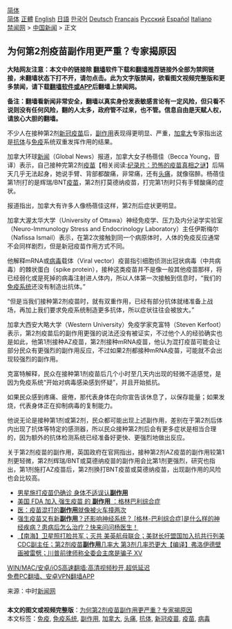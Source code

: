  <!-- 面包屑导航 --> <div class="breadcrumb"><!-- GTranslate: https://gtranslate.io/ -->  <div class="switcher notranslate">  <div class="selected">  <a href="#" onclick="return false;"> 简体</a>  </div>  <div class="option">  <a href="https://www.bannedbook.org" onclick="doGTranslate('zh-CN|zh-CN');jQuery('div.switcher div.selected a').html(jQuery(this).html());return false;" title="简体中文" class="nturl selected"> 简体</a>  <a href="https://www.bannedbook.org/zh-tw/" onclick="doGTranslate('zh-CN|zh-TW');jQuery('div.switcher div.selected a').html(jQuery(this).html());return false;" title="繁體中文" class="nturl"> 正體</a>  <a href="https://www.bannedbook.org/en/" onclick="doGTranslate('zh-CN|en');jQuery('div.switcher div.selected a').html(jQuery(this).html());return false;" title="English" class="nturl"> English</a>  <a href="https://www.bannedbook.org/ja/" onclick="doGTranslate('zh-CN|ja');jQuery('div.switcher div.selected a').html(jQuery(this).html());return false;" title="日本語" class="nturl"> 日語</a>  <a href="https://www.bannedbook.org/ko/" onclick="doGTranslate('zh-CN|ko');jQuery('div.switcher div.selected a').html(jQuery(this).html());return false;" title="한국어" class="nturl"> 한국어</a>  <a href="https://www.bannedbook.org/de/" onclick="doGTranslate('zh-CN|de');jQuery('div.switcher div.selected a').html(jQuery(this).html());return false;" title="Deutsch" class="nturl"> Deutsch</a>  <a href="https://www.bannedbook.org/fr/" onclick="doGTranslate('zh-CN|fr');jQuery('div.switcher div.selected a').html(jQuery(this).html());return false;" title="Français" class="nturl"> Français</a>  <a href="https://www.bannedbook.org/ru/" onclick="doGTranslate('zh-CN|ru');jQuery('div.switcher div.selected a').html(jQuery(this).html());return false;" title="Русский" class="nturl"> Русский</a>  <a href="https://www.bannedbook.org/es/" onclick="doGTranslate('zh-CN|es');jQuery('div.switcher div.selected a').html(jQuery(this).html());return false;" title="Español" class="nturl"> Español</a>  <a href="https://www.bannedbook.org/it/" onclick="doGTranslate('zh-CN|it');jQuery('div.switcher div.selected a').html(jQuery(this).html());return false;" title="Italiano" class="nturl"> Italiano</a>  </div>  </div>      <div class='breadcrumb-sub'><!-- Breadcrumb NavXT 6.3.0 --> <a href="https://www.bannedbook.org/" class="home">禁闻网</a> &gt; <a href="https://www.bannedbook.org/bnews/cnnews/" class="category">中国新闻</a> &gt; 正文</div></div><h2>为何第2剂疫苗副作用更严重？专家揭原因</h2> <p class="notice"><b>大陆网友注意：本文中的链接除 <a href="https://github.com/bannedbook/fanqiang" >翻墙</a>软件下载和<a href="https://github.com/killgcd/justmysocks/blob/master/README.md">翻墙推荐</a>链接外全部为禁网链接，未翻墙状态下打不开，请勿点击。此为文字版禁闻，欲看图文视频完整版和更多禁闻，请下载<a href="https://github.com/bannedbook/fanqiang">翻墙软件或APP</a>后翻墙上禁闻网。</p><p>备注：翻墙看新闻非常安全，翻墙以真实身份发表敏感言论有一定风险，但只看不说则没有任何风险，翻的人太多，政府管不过来，也不管。信息自由是天赋人权，请放心大胆的翻墙。</b></p>  <div class="entry"> <p id="conimg">不少人在接种第2剂<a href="https://www.bannedbook.org/bnews/tag/%e6%96%b0%e5%86%a0%e7%96%ab%e8%8b%97/" class="st_tag internal_tag" rel="tag" title="标签 新冠疫苗 下的日志">新冠疫苗</a>后，<a href="https://www.bannedbook.org/bnews/tag/%E5%89%AF%E4%BD%9C%E7%94%A8/" class="st_tag internal_tag" rel="tag" title="标签 副作用 下的日志">副作用</a>表现得更明显、严重，<a href="https://www.bannedbook.org/bnews/tag/%e5%8a%a0%e6%8b%bf%e5%a4%a7/" class="st_tag internal_tag" rel="tag" title="标签 加拿大 下的日志">加拿大</a>专家指出这是<a href="https://www.bannedbook.org/bnews/tag/%E6%8A%97%E4%BD%93/" class="st_tag internal_tag" rel="tag" title="标签 抗体 下的日志">抗体</a>与<a href="https://www.bannedbook.org/bnews/tag/%E5%85%8D%E7%96%AB/" class="st_tag internal_tag" rel="tag" title="标签 免疫 下的日志">免疫</a>系统双重发挥作用的结果。</p> <p>加拿大环球<span class='wp_keywordlink_affiliate'><a href="https://www.bannedbook.org/" title="新闻">新闻</a></span>（Global News）报道，加拿大女子杨蓓佳（Becca Young，音译）表示，自己接种完第2剂<span class='wp_keywordlink'><a href="https://www.bannedbook.org/bnews/tculture/20160630/551027.html" title="疫苗" target="_blank">疫苗</a></span>【相关阅读:<a href='https://www.bannedbook.org/bnews/topimagenews/20180408/925060.html' target='_blank'>纪录片：恐怖的疫苗真相之谜</a>】后隔天几乎无法起身，她说手臂、背部都酸痛，非常痛，还有<a href="https://www.bannedbook.org/bnews/tag/%e5%a4%b4%e7%97%9b/" class="st_tag internal_tag" rel="tag" title="标签 头痛 下的日志">头痛</a>，就像宿醉。杨蓓佳第1剂打的是辉瑞/BNT<a href="https://www.bannedbook.org/bnews/tag/%e7%96%ab%e8%8b%97/" class="st_tag internal_tag" rel="tag" title="标签 疫苗 下的日志">疫苗</a>，第2剂打莫德纳疫苗，打完第1剂时只有手臂酸痛的症状。</p> <p>报道指出，加拿大有许多人像杨蓓佳这样，第2剂后症状更明显。</p>  <p>加拿大渥太华大学（University of Ottawa）神经免疫学、压力及内分泌学实验室（Neuro-Immunology Stress and Endocrinology Laboratory）主任伊斯梅尔（Nafissa Ismail）表示，在第2次接触到同一个病原体时，人体的免疫反应通常不会同样剧烈，但是新冠疫苗作用方式不同。</p> <p>他解释mRNA或<a href="https://www.bannedbook.org/bnews/tag/%e7%97%85%e6%af%92/" class="st_tag internal_tag" rel="tag" title="标签 病毒 下的日志">病毒</a>载体（Viral vector）疫苗指引细胞侦测出冠状病毒（中共病毒）的棘状蛋白（spike protein），接种这类疫苗并不是像一般其他疫苗那样，将已经弱化或是死掉的病毒注射进人体内，所以人体第一次接触到信息时，“我们的<a href="https://www.bannedbook.org/bnews/tag/%E5%85%8D%E7%96%AB%E7%B3%BB%E7%BB%9F/" class="st_tag internal_tag" rel="tag" title="标签 免疫系统 下的日志">免疫系统</a>还没有制造出抗体。”</p> <p>“但是当我们接种第2剂疫苗时，就有双重作用，已经有部分抗体就绪准备上战场，再加上我们要求免疫系统制造更多抗体，所以症状往往会被放大。”</p>  <p>加拿大西安大略大学（Western University）免疫学家克富特（Steven Kerfoot）表示，第2剂疫苗后的副作用更强的说法还没有被证实，不过他个人的经验确实也是如此，他第1剂接种AZ疫苗，第2剂接种mRNA疫苗，他认为混打疫苗可能会让部分民众有更强烈的副作用反应，不过如果2剂都接种mRNA疫苗，可能就不会出现较强烈的副作用。</p> <p>克富特解释，民众在接种第1剂疫苗后几个小时至几天内出现的轻微不适感觉，是因为免疫系统“开始对病毒感染感到怀疑”，并且开始抵抗。</p> <p>如果民众感到疼痛、疲倦，那代表身体在向你宣告该休息了，以保存能量；如果发烧，代表身体正在抑制病毒的复制能力。</p>  <p>他说无论是接种第1剂或第2剂，民众都可能出现上述副作用，差别在于第2剂后体内出现了抗体等特定的感测器，所以民众接种第2剂后会有更多症状是相当合理的，因为额外的抗体检测系统已经准备好更快、更强烈地做出反应。</p> <p>关于第2剂疫苗的副作用，英国政府在官网指出，接种第2剂AZ疫苗的副作用较第1剂更轻微，第2剂辉瑞/BNT或莫德纳疫苗的副作用会比第1剂更强烈，研究也指出，第1剂施打AZ疫苗后，第2剂换打BNT疫苗或莫德纳疫苗，出现副作用的风险也会比较高。</p> <ul class='op-related-articles' title='相关阅读'> <li><a href='https://www.bannedbook.org/bnews/comments/20210718/1589423.html' target='_blank'>男星施打疫苗仍确诊 身体不适误认<b>副作用</b></a></li> <li><a href='https://www.bannedbook.org/bnews/bannedvideo/20210718/1589327.html' target='_blank'>美国 FDA 加入 强生疫苗 的 <b>副作用</b> ：格林巴利综合症</a></li> <li><a href='https://www.bannedbook.org/bnews/comments/20210716/1588528.html' target='_blank'>医：疫苗混打的<b>副作用</b>就像被火车撞两次</a></li> <li><a href='https://www.bannedbook.org/bnews/bannedvideo/20210715/1587358.html' target='_blank'>强生疫苗又有新<b>副作用</b>？还影响神经系统？ [格林-巴利综合症]是什么样的神经疾病？患病后怎么治疗？快来问问杨医生！</a></li> <li><a href='https://www.bannedbook.org/bnews/bannedvideo/20210715/1587307.html' target='_blank'>【南海】卫星照打脸共军；灭共 美英航母联合；美财长吁盟国加入抗共行列美CDC副主任；第2剂疫苗<b>副作用</b>几率大 第3剂几率恐更大【编译】弗洛伊德壁画被雷劈；川普前律师称全委会主席是骗子 XV</a></li> </ul> <p class="texttj"> <a href="https://github.com/bannedbook/fanqiang/wiki/V2ray%E6%9C%BA%E5%9C%BA" target="_blank">WIN/MAC/安卓/iOS高速翻墙:高清视频秒开,超低延迟</a><br/> <a href="https://github.com/bannedbook/fanqiang/wiki/%E7%A6%81%E9%97%BB%E7%BD%91%E5%AE%89%E5%8D%93%E7%BF%BB%E5%A2%99%E6%96%B0%E9%97%BBAPP" target="_blank">免费PC翻墙、安卓VPN翻墙APP</a></p> <p> 来源：中时<span class='wp_keywordlink_affiliate'><a href="https://www.bannedbook.org/" title="新闻网">新闻网</a></span> </p><a name='sharetosocial'></a>  <div style="margin-bottom:5px;padding-bottom:5px;clear:both"> <div id="archive-pix-1" class="banner-ads"> <!-- AuctionX Display platform tag START --> <div id="26318x728x90x621x_ADSLOT2" clicktrack="%%CLICK_URL_ESC%%"></div> <!-- AuctionX Display platform tag END --> </div> <div id="archive-pix-2" class="banner-ads"> <!-- AuctionX Display platform tag START --> <div id="26315x300x250x621x_ADSLOT2" clicktrack="%%CLICK_URL_ESC%%"></div> <!-- AuctionX Display platform tag END --> </div> </div>    <div id="archive-pix-1" class="banner-ads"> <!-- AuctionX Display platform tag START --> <div id="26318x728x90x621x_ADSLOT3" clicktrack="%%CLICK_URL_ESC%%"></div> <!-- AuctionX Display platform tag END --> </div> <div><b>本文的图文或视频完整版</b>：<a href='https://www.bannedbook.org/bnews/cnnews/20210719/1589767.html'>为何第2剂疫苗副作用更严重？专家揭原因</a></div>  </div><!--END ENTRY--> <div class="postfooter"> <div>本文标签：<a href="https://www.bannedbook.org/bnews/tag/%E5%85%8D%E7%96%AB/" rel="tag">免疫</a>, <a href="https://www.bannedbook.org/bnews/tag/%E5%85%8D%E7%96%AB%E7%B3%BB%E7%BB%9F/" rel="tag">免疫系统</a>, <a href="https://www.bannedbook.org/bnews/tag/%E5%89%AF%E4%BD%9C%E7%94%A8/" rel="tag">副作用</a>, <a href="https://www.bannedbook.org/bnews/tag/%e5%8a%a0%e6%8b%bf%e5%a4%a7/" rel="tag">加拿大</a>, <a href="https://www.bannedbook.org/bnews/tag/%e5%a4%b4%e7%97%9b/" rel="tag">头痛</a>, <a href="https://www.bannedbook.org/bnews/tag/%E6%8A%97%E4%BD%93/" rel="tag">抗体</a>, <a href="https://www.bannedbook.org/bnews/tag/%e6%96%b0%e5%86%a0%e7%96%ab%e8%8b%97/" rel="tag">新冠疫苗</a>, <a href="https://www.bannedbook.org/bnews/tag/%e7%96%ab%e8%8b%97/" rel="tag">疫苗</a>, <a href="https://www.bannedbook.org/bnews/tag/%e7%97%85%e6%af%92/" rel="tag">病毒</a></div>  </div><!--END POSTFOOTER--> 
